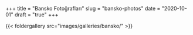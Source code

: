 +++
title = "Bansko Fotoğrafları"
slug = "bansko-photos"
date = "2020-10-01"
draft = "true"
+++


{{< foldergallery src="images/galleries/bansko/" >}}
